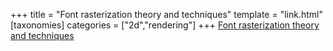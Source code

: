 +++
title = "Font rasterization theory and techniques"
template = "link.html"
[taxonomies]
categories = ["2d","rendering"]
+++
[Font rasterization theory and techniques](https://freddie.witherden.org/pages/font-rasterisation/)
